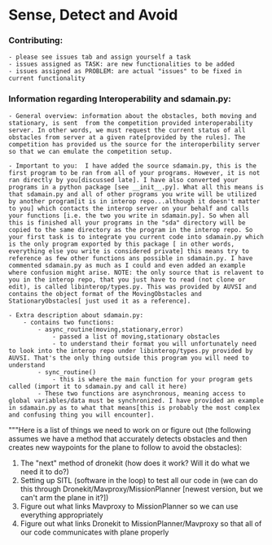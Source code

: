 # Sense, Detect and Avoid

### Contributing:
	- please see issues tab and assign yourself a task
	- issues assigned as TASK: are new functionalities to be added
	- issues assigned as PROBLEM: are actual "issues" to be fixed in current functionality

### Information regarding Interoperability and sdamain.py:
	- General overview: information about the obstacles, both moving and stationary, is sent  from the competition provided interoperability server. In other words, we must request the current status of all obstacles from server at a given rate[provided by the rules]. The competition has provided us the source for the interoperbility server so that we can emulate the competition setup.

	- Important to you:  I have added the source sdamain.py, this is the first program to be ran from all of your programs. However, it is not ran directly by you[discussed late]. I have also converted your programs in a python package [see __init__.py]. What all this means is that sdamain.py and all of other programs you write will be utilized by another program[it is in interop repo...although it doesn't matter to you] which contacts the interop server on your behalf and calls your functions [i.e. the two you write in sdamain.py]. So when all this is finished all your programs in the "sda" directory will be copied to the same directory as the program in the interop repo. So your first task is to integrate you current code into sdamain.py which is the only program exported by this package [ in other words, everything else you write is considered private] this means try to reference as few other functions ans possible in sdamain.py. I have commented sdamain.py as much as I could and even added an example where confusion might arise. NOTE: the only source that is relavent to you in the interop repo, that you just have to read (not clone or edit), is called libinterop/types.py. This was provided by AUVSI and contains the object format of the MovingObstacles and StationaryObstacles[ just used it as a reference].

	- Extra description about sdamain.py:
		- contains two functions:
			- async_routine(moving,stationary,error)
				- passed a list of moving,stationary obstacles
				- to understand their format you will unfortunately need to look into the interop repo under libinterop/types.py provided by AUVSI. That's the only thing outside this program you will need to understand
			- sync_routine()
				- this is where the main function for your program gets called (import it to sdamain.py and call it here)
			- These two functions are asynchronous, meaning access to global variables/data must be synchronized. I have provided an example in sdamain.py as to what that means[this is probably the most complex and confusing thing you will encounter].
			
"""Here is a list of things we need to work on or figure out (the following assumes we have a method that accurately detects obstacles and then creates new waypoints for the plane to follow to avoid the obstacles):
1) The "next" method of dronekit (how does it work? Will it do what we need it to do?)
2) Setting up SITL (software in the loop) to test all our code in (we can do this through Dronekit/Mavproxy/MissionPlanner [newest version, but we can't arm the plane in it?])
3) Figure out what links Mavproxy to MissionPlanner so we can use everything appropriately
4) Figure out what links Dronekit to MissionPlanner/Mavproxy so that all of our code communicates with plane properly
